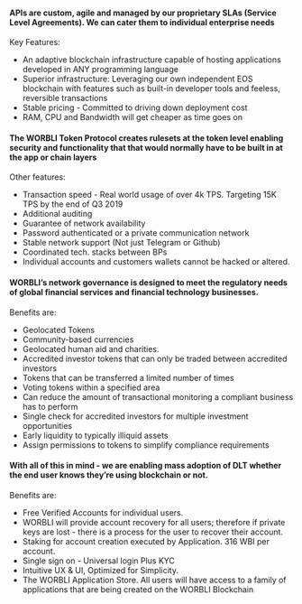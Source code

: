 
#### APIs are custom, agile and managed by our proprietary SLAs (Service Level Agreements). We can cater them to individual enterprise needs

Key Features:

-   An adaptive blockchain infrastructure capable of hosting applications developed in ANY programming language
-   Superior infrastructure: Leveraging our own independent EOS blockchain with features such as built-in developer tools and feeless, reversible transactions
-   Stable pricing - Committed to driving down deployment cost
-   RAM, CPU and Bandwidth will get cheaper as time goes on

#### The WORBLI Token Protocol creates rulesets at the token level enabling security and functionality that that would normally have to be built in at the app or chain layers

Other features:

-   Transaction speed - Real world usage of over 4k TPS. Targeting 15K TPS by the end of Q3 2019
-   Additional auditing
-   Guarantee of network availability
-   Password authenticated or a private communication network
-   Stable network support (Not just Telegram or Github)
-   Coordinated tech. stacks between BPs
-   Individual accounts and customers wallets cannot be hacked or altered.

#### WORBLI’s network governance is designed to meet the regulatory needs of global financial services and financial technology businesses.

Benefits are:

-   Geolocated Tokens
-   Community-based currencies
-   Geolocated human aid and charities.
-   Accredited investor tokens that can only be traded between accredited investors
-   Tokens that can be transferred a limited number of times
-   Voting tokens within a specified area
-   Can reduce the amount of transactional monitoring a compliant business has to perform
-   Single check for accredited investors for multiple investment opportunities
-   Early liquidity to typically illiquid assets
-   Assign permissions to tokens to simplify compliance requirements

#### With all of this in mind - we are enabling mass adoption of DLT whether the end user knows they’re using blockchain or not.

Benefits are:

-   Free Verified Accounts for individual users.
-   WORBLI will provide account recovery for all users; therefore if private keys are lost - there is a process for the user to recover their account.
-   Staking for account creation executed by Application. 316 WBI per account.
-   Single sign on - Universal login Plus KYC
-   Intuitive UX & UI, Optimized for Simplicity.
-   The WORBLI Application Store. All users will have access to a family of applications that are being created on the WORBLI Blockchain